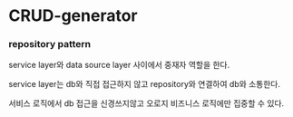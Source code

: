 # CRUD-generator

### repository pattern

service layer와 data source layer 사이에서 중재자 역할을 한다.

service layer는 db와 직접 접근하지 않고 repository와 연결하여 db와 소통한다.

서비스 로직에서 db 접근을 신경쓰지않고 오로지 비즈니스 로직에만 집중할 수 있다.
